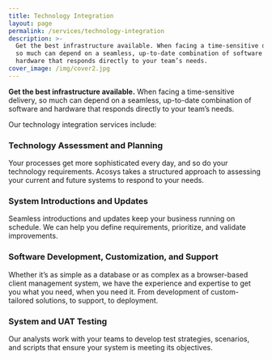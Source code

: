 ```yaml
---
title: Technology Integration
layout: page
permalink: /services/technology-integration
description: >-
  Get the best infrastructure available. When facing a time-sensitive delivery,
  so much can depend on a seamless, up-to-date combination of software and
  hardware that responds directly to your team’s needs.
cover_image: /img/cover2.jpg
---
```

**Get the best infrastructure available.**
When facing a time-sensitive delivery, so much can depend on a seamless, up-to-date combination of software and hardware that responds directly to your team’s needs.

Our technology integration services include:

### Technology Assessment and Planning

Your processes get more sophisticated every day, and so do your technology requirements. Acosys
takes a structured approach to assessing your current and future systems to respond to your needs.

### System Introductions and Updates

Seamless introductions and updates keep your business running on schedule. We can help you define requirements, prioritize, and validate improvements.

### Software Development, Customization, and Support

Whether it’s as simple as a database or as complex as a browser-based client management system, we have the experience and expertise to get you what you need, when you need it. From development of custom-tailored solutions, to support, to deployment.

### System and UAT Testing

Our analysts work with your teams to develop test strategies, scenarios, and scripts that ensure your system is meeting its objectives.
